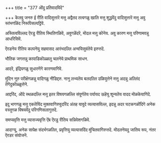 +++
title = "377 ऒंदु प्रतिवादविदॆ"

+++
कॆलवु जनरु ई रीति वादिसुत्तारॆ मत्तु अद्वैतद तत्वगळु खालि मत्तु शुद्धवॆंदु वादिसुत्तारॆ मत्तु अवु स्तंभगळिंद निरूपिसल्पट्टिवॆ.

अस्तित्वविल्लद ऎरडु रीतिय स्थितिगळिवॆ, अवुगळॆंदरॆ, मॊदल मत्तु कॊनॆय. अवु कारण मत्तु परिणामवन्नु आधरिसिवॆ.

ऎरडनॆय रीतिय कल्पनॆयु सहवासद आरंभदल्लि अन्वयिसुवंतॆये इरुत्तदॆ.

भौतिक जगत्तन्नु कापाडिकॊळ्ळलु चलनॆये प्राथमिक साधन.

आदरॆ, इंद्रियगळु सुधारणॆगॆ कारणवागिवॆ.

मुंदिन नूरु परीक्षॆगळन्नु वादिगळु नीडिद्दरु. नानु लभ्यतॆय बलदल्लि उळियुत्तेनॆ मत्तु अदन्नु अल्लिंद तॆगॆदुकॊळ्ळुत्तेनॆ.

आद्दरिंद, ऒंदे स्थळदल्लि मत्तु इतर विषयगळल्लि संपूर्णतॆय पर्यायद ऊहॆयु शून्यतॆय वादद मॊळकॆयागिदॆ.

इदु भागगळु मत्तु एकतॆयिंद मुक्तवागिरुवुदरिंद अंतह यावुदे व्यत्यासविल्ल, इदन्नु अदर घटकगळॊंदिगॆ अनेक वस्तुगळ विषयवॆंदु परिगणिसलागुत्तदॆ.

समप्यवृत्ति मत्तु व्यासज्यवृत्ति ऎंब ऎरडु रीतिय सन्निवेशगळिवॆ.

आदाग्यू, अनेक सापेक्ष संदर्भगळल्लि, प्रवृत्तियु व्यत्यासदिंद मुंचितवागिरुत्तदॆ. मॊदलनॆयदु जातिय रूप, नंतर ऎरडर संयोजनॆ.

